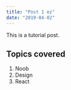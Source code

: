 ```yaml
---
title: "Post 1 ez"
date: "2019-04-02"
---
```


This is a tutorial post.

## Topics covered

1. Noob
2. Design
3. React
